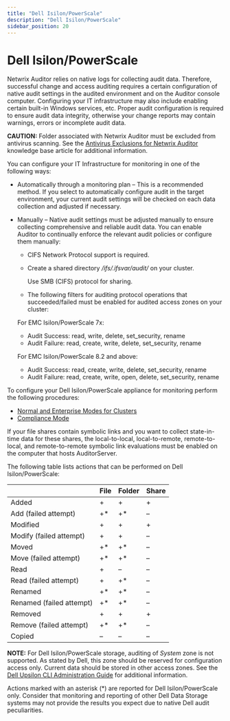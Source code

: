```yaml
---
title: "Dell Isilon/PowerScale"
description: "Dell Isilon/PowerScale"
sidebar_position: 20
---
```


# Dell Isilon/PowerScale

Netwrix Auditor relies on native logs for collecting audit data. Therefore, successful change and
access auditing requires a certain configuration of native audit settings in the audited environment
and on the Auditor console computer. Configuring your IT infrastructure may also include enabling
certain built-in Windows services, etc. Proper audit configuration is required to ensure audit data
integrity, otherwise your change reports may contain warnings, errors or incomplete audit data.

**CAUTION:** Folder associated with Netwrix Auditor must be excluded from antivirus scanning. See
the
[Antivirus Exclusions for Netwrix Auditor](https://helpcenter.netwrix.com/bundle/z-kb-articles-salesforce/page/kA04u0000000HirCAE.html)
knowledge base article for additional information.

You can configure your IT Infrastructure for monitoring in one of the following ways:

- Automatically through a monitoring plan – This is a recommended method. If you select to
  automatically configure audit in the target environment, your current audit settings will be
  checked on each data collection and adjusted if necessary.
- Manually – Native audit settings must be adjusted manually to ensure collecting comprehensive and
  reliable audit data. You can enable Auditor to continually enforce the relevant audit policies or
  configure them manually:

    - CIFS Network Protocol support is required.
    - Create a shared directory _/ifs/.ifsvar/audit/_ on your cluster.

        Use SMB (CIFS) protocol for sharing.

    - The following filters for auditing protocol operations that succeeded/failed must be enabled
      for audited access zones on your cluster:

    For EMC Isilon/PowerScale 7x:

    - Audit Success: read, write, delete, set_security, rename
    - Audit Failure: read, create, write, delete, set_security, rename

    For EMC Isilon/PowerScale 8.2 and above:

    - Audit Success: read, create, write, delete, set_security, rename
    - Audit Failure: read, create, write, open, delete, set_security, rename

To configure your Dell Isilon/PowerScale appliance for monitoring perform the following procedures:

- [Normal and Enterprise Modes for Clusters](/docs/auditor/10.8/configuration/fileservers/dellisilon/normal.md)
- [Compliance Mode](/docs/auditor/10.8/configuration/fileservers/dellisilon/compliance.md)

If your file shares contain symbolic links and you want to collect state-in-time data for these
shares, the local-to-local, local-to-remote, remote-to-local, and remote-to-remote symbolic link
evaluations must be enabled on the computer that hosts AuditorServer.

The following table lists actions that can be performed on Dell Isilon/PowerScale:

|                          | File | Folder | Share |
| ------------------------ | ---- | ------ | ----- |
| Added                    | +    | +      | +     |
| Add (failed attempt)     | +\*  | +\*    | –     |
| Modified                 | +    | +      | +     |
| Modify (failed attempt)  | +    | +      | –     |
| Moved                    | +\*  | +\*    | –     |
| Move (failed attempt)    | +\*  | +\*    | –     |
| Read                     | +    | –      | –     |
| Read (failed attempt)    | +    | +\*    | –     |
| Renamed                  | +\*  | +\*    | –     |
| Renamed (failed attempt) | +\*  | +\*    | –     |
| Removed                  | +    | +      | +     |
| Remove (failed attempt)  | +\*  | +\*    | –     |
| Copied                   | –    | –      | –     |

**NOTE:** For Dell Isilon/PowerScale storage, auditing of _System_ zone is not supported. As stated
by Dell, this zone should be reserved for configuration access only. Current data should be stored
in other access zones. See the
[Dell Upsilon CLI Administration Guide](https://www.dellemc.com/en-us/collaterals/unauth/technical-guides-support-information/2019/09/docu95372.pdf)
for additional information.

Actions marked with an asterisk (\*) are reported for Dell Isilon/PowerScale only. Consider that
monitoring and reporting of other Dell Data Storage systems may not provide the results you expect
due to native Dell audit peculiarities.
